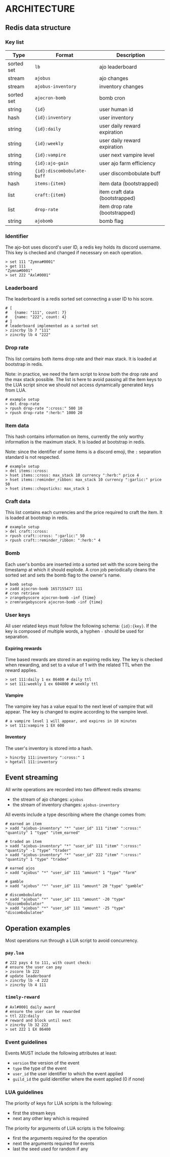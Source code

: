 # ARCHITECTURE

## Redis data structure
### Key list
| Type       | Format                     | Description |
|------------|----------------------------|-------------|
| sorted set | `lb`                       | ajo leaderboard |
| stream     | `ajobus`                   | ajo changes |
| stream     | `ajobus-inventory`         | inventory changes |
| sorted set | `ajocron-bomb`             | bomb cron |
| string     | `{id}`                     | user human id |
| hash       | `{id}:inventory`           | user inventory |
| string     | `{id}:daily`               | user daily reward expiration |
| string     | `{id}:weekly`              | user daily reward expiration |
| string     | `{id}:vampire`             | user next vampire level |
| string     | `{id}:ajo-gain`            | user ajo farm efficiency |
| string     | `{id}:discombobulate-buff` | user discombobulate buff |
| hash       | `items:{item}`             | item data (bootstrapped) |
| list       | `craft:{item}`             | item craft data (bootstrapped) |
| list       | `drop-rate`                | item drop rate (bootstrapped) |
| string     | `ajobomb`                  | bomb flag |

### Identifier
The ajo-bot uses discord's user ID, a redis key holds its discord username.
This key is checked and changed if necessary on each operation.

```
> set 111 "Zymna#0001"
> get 111
"Zymna#0001"
> set 222 "Axl#0001"
```

### Leaderboard
The leaderboard is a redis sorted set connecting a user ID to his score.

```
# [
#   {name: "111", count: 7}
#   {name: "222", count: 4}
# ]
# leaderboard implemented as a sorted set
> zincrby lb 7 "111"
> zincrby lb 4 "222"
```

### Drop rate
This list contains both items drop rate and their max stack.
It is loaded at bootstrap in redis.

Note: in practice, we need the farm script to know both the drop rate and the
max stack possible. The list is here to avoid passing all the item keys to the
LUA script since we should not access dynamically generated keys from LUA.

```
# example setup
> del drop-rate
> rpush drop-rate ":cross:" 500 10
> rpush drop-rate ":herb:" 1000 20
```

### Item data
This hash contains information on items, currently the only worthy information
is the maximum stack. It is loaded at bootstrap in redis.

Note: since the identifier of some items is a discord emoji, the `:` separation
standard is not respected.

```
# example setup
> del items::cross:
> hset items::cross: max_stack 10 currency ":herb:" price 4
> hset items::reminder_ribbon: max_stack 10 currency ":garlic:" price 50
> hset items::chopsticks: max_stack 1
```

### Craft data
This list contains each currencies and the price required to craft the item.
It is loaded at bootstrap in redis.

```
# example setup
> del craft::cross:
> rpush craft::cross: ":garlic:" 50
> rpush craft::reminder_ribbon: ":herb:" 4
```

### Bomb
Each user's bombs are inserted into a sorted set with the score being the
timestamp at which it should explode. A cron job periodically cleans the sorted
set and sets the bomb flag to the owner's name.

```
# bomb setup
> zadd ajocron-bomb 1657155477 111
# cron retrieve
> zrangebyscore ajocron-bomb -inf {time}
> zremrangebyscore ajocron-bomb -inf {time}
```

### User keys
All user related keys must follow the following schema: `{id}:{key}`. If the key
is composed of multiple words, a hyphen `-` should be used for separation.

#### Expiring rewards
Time based rewards are stored in an expiring redis key. The key is checked when
rewarding, and set to a value of 1 with the related TTL when the reward applies.

```
> set 111:daily 1 ex 86400 # daily ttl
> set 111:weekly 1 ex 604800 # weekly ttl
```

#### Vampire
The vampire key has a value equal to the next level of vampire that will appear.
The key is changed to expire according to the vampire level.

```
# a vampire level 1 will appear, and expires in 10 minutes
> set 111:vampire 1 EX 600
```

#### Inventory
The user's inventory is stored into a hash.
```
> hincrby 111:inventory ":cross:" 1
> hgetall 111:inventory
```

## Event streaming
All write operations are recorded into two different redis streams:
* the stream of ajo changes: `ajobus`
* the stream of inventory changes: `ajobus-inventory`

All events include a type describing where the change comes from:
```
# earned an item
> xadd "ajobus-inventory" "*" "user_id" 111 "item" ":cross:" "quantity" 1 "type" "item_earned"

# traded an item
> xadd "ajobus-inventory" "*" "user_id" 111 "item" ":cross:" "quantity" -1 "type" "trader"
> xadd "ajobus-inventory" "*" "user_id" 222 "item" ":cross:" "quantity" 1 "type" "tradee"

# earned ajos
> xadd "ajobus" "*" "user_id" 111 "amount" 1 "type" "farm"

# gamble
> xadd "ajobus" "*" "user_id" 111 "amount" 20 "type" "gamble"

# discombobulate
> xadd "ajobus" "*" "user_id" 111 "amount" -20 "type" "discombobulator"
> xadd "ajobus" "*" "user_id" 111 "amount" -25 "type" "discombobulatee"
```

## Operation examples
Most operations run through a LUA script to avoid concurrency.

### `pay.lua`
```
# 222 pays 4 to 111, with count check:
# ensure the user can pay
> zscore lb 222
# update leaderboard
> zincrby lb -4 222
> zincrby lb 4 111
```

### `timely-reward`
```
# Axl#0001 daily award
# ensure the user can be rewarded
> ttl 222:daily
# reward and block until next
> zincrby lb 32 222
> set 222 1 EX 86400
```

### Event guidelines
Events MUST include the following attributes at least:
* `version` the version of the event
* `type` the type of the event
* `user_id` the user identifier to which the event applied
* `guild_id` the guild identifier where the event applied (0 if none)

### LUA guidelines
The priority of keys for LUA scripts is the following:
* first the stream keys
* next any other key which is required

The priority for arguments of LUA scripts is the following:
* first the arguments required for the operation
* next the arguments required for events
* last the seed used for random if any
